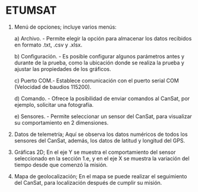 # ETUMSAT
1.	Menú de opciones; incluye varios menús:

    a)	Archivo. - Permite elegir la opción para almacenar los datos recibidos en formato .txt, .csv y .xlsx.
  
    b)	Configuración. - Es posible configurar algunos parámetros antes y durante de la prueba, como la ubicación donde se realiza la prueba y ajustar las propiedades de los gráficos.
  
    c)	Puerto COM.- Establece comunicación con el puerto serial COM (Velocidad de baudios 115200).
  
    d)	Comando. - Ofrece la posibilidad de enviar comandos al CanSat, por ejemplo, solicitar una fotografía.
  
    e)	Sensores. - Permite seleccionar un sensor del CanSat, para visualizar su comportamiento en 2 dimensiones.
  
2.	Datos de telemetría; Aquí se observa los datos numéricos de todos los sensores del CanSat, además, los datos de latitud y longitud del GPS.
3.	Gráficas 2D; En el eje Y se muestra el comportamiento del sensor seleccionado en la sección 1.e, y en el eje X se muestra la variación del tiempo desde que comenzó la misión.
4.	Mapa de geolocalización; En el mapa se puede realizar el seguimiento del CanSat, para localización después de cumplir su misión.
